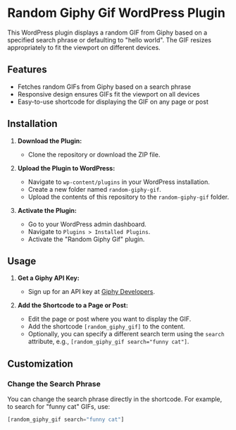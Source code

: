 # Random Giphy Gif WordPress Plugin

This WordPress plugin displays a random GIF from Giphy based on a specified search phrase or defaulting to "hello world". The GIF resizes appropriately to fit the viewport on different devices.

## Features

- Fetches random GIFs from Giphy based on a search phrase
- Responsive design ensures GIFs fit the viewport on all devices
- Easy-to-use shortcode for displaying the GIF on any page or post

## Installation

1. **Download the Plugin:**
   - Clone the repository or download the ZIP file.

2. **Upload the Plugin to WordPress:**
   - Navigate to `wp-content/plugins` in your WordPress installation.
   - Create a new folder named `random-giphy-gif`.
   - Upload the contents of this repository to the `random-giphy-gif` folder.

3. **Activate the Plugin:**
   - Go to your WordPress admin dashboard.
   - Navigate to `Plugins > Installed Plugins`.
   - Activate the "Random Giphy Gif" plugin.

## Usage

1. **Get a Giphy API Key:**
   - Sign up for an API key at [Giphy Developers](https://developers.giphy.com/).

2. **Add the Shortcode to a Page or Post:**
   - Edit the page or post where you want to display the GIF.
   - Add the shortcode `[random_giphy_gif]` to the content.
   - Optionally, you can specify a different search term using the `search` attribute, e.g., `[random_giphy_gif search="funny cat"]`.

## Customization

### Change the Search Phrase

You can change the search phrase directly in the shortcode. For example, to search for "funny cat" GIFs, use:
```php
[random_giphy_gif search="funny cat"]
